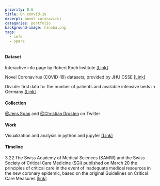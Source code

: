 ```yaml
---
priority: 0.6
title: On convid-19
excerpt: novel coronavirus
categories: portfolio
background-image: hanaba.png
tags:
  - info
  - spare
---
```


#### Dataset

Interactive info page by Robert Koch Institute [[Link]](corona.rki.de)

Novel Coronavirus (COVID-19) datasets, provided by JHU CSSE [[Link]](https://github.com/CSSEGISandData/COVID-19)

Divi.de: first data for the number of patients and available intensive beds in Germany [[Link]](https://divi.de/aktuelle-meldungen-intensivmedizin/covid-19-erste-daten-fuer-die-anzahl-von-patienten-sowie-verfuegbaren-intensivbetten)

#### Collection

[@Jens Span](https://twitter.com/jensspahn) and [@Christian Drosten](https://twitter.com/c_drosten) on Twitter

#### Work

Visualization and analysis in python and jupyter [[Link]](https://github.com/vavrines/covid19)

#### Timeline

3.22 The Swiss Academy of Medical Sciences (SAMW) and the Swiss Society of Critical Care Medicine (SGI) published on March 20 the principles of critical care in the event of inadequate medical resources in the new coronary epidemic, based on the original Guidelines on Critical Care Measures [[link]](https://www.nzz.ch/schweiz/coronavirus-in-der-schweiz-empfehlungen-fuer-triageentscheide-ld.1547789)

